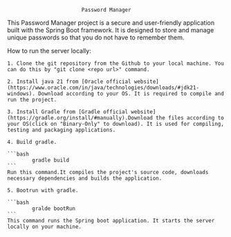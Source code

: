                             Password Manager
This Password Manager project is a secure and user-friendly application built with the Spring Boot framework.
It is designed to store and manage unique passwords so that you do not have to remember them.

How to run the server locally:

    1. Clone the git repository from the Github to your local machine. You can do this by "git clone <repo url>" command.

    2. Install java 21 from [Oracle official website](https://www.oracle.com/in/java/technologies/downloads/#jdk21-windows). Download according to your OS. It is required to compile and run the project.

    3. Install Gradle from [Gradle official website](https://gradle.org/install/#manually).Download the files according to your OS(click on "Binary-Only" to download). It is used for compiling, testing and packaging applications.

    4. Build gradle.

    ```bash
            gradle build
    ```
    Run this command.It compiles the project's source code, downloads necessary dependencies and builds the application.

    5. Bootrun with gradle.

    ```bash
            gralde bootRun 
    ```
    This command runs the Spring boot application. It starts the server locally on your machine.

